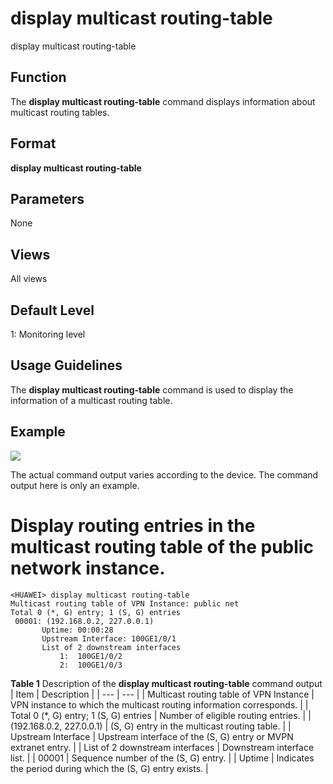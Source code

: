 display multicast routing-table
===============================

display multicast routing-table

Function
--------



The **display multicast routing-table** command displays information about multicast routing tables.




Format
------

**display multicast routing-table**


Parameters
----------

None

Views
-----

All views


Default Level
-------------

1: Monitoring level


Usage Guidelines
----------------

The **display multicast routing-table** command is used to display the information of a multicast routing table.


Example
-------

![](../public_sys-resources/note_3.0-en-us.png) 

The actual command output varies according to the device. The command output here is only an example.


# Display routing entries in the multicast routing table of the public network instance.
```
<HUAWEI> display multicast routing-table
Multicast routing table of VPN Instance: public net
Total 0 (*, G) entry; 1 (S, G) entries 
 00001: (192.168.0.2, 227.0.0.1)
       Uptime: 00:00:28
       Upstream Interface: 100GE1/0/1
       List of 2 downstream interfaces
           1:  100GE1/0/2
           2:  100GE1/0/3

```

**Table 1** Description of the **display multicast routing-table** command output
| Item | Description |
| --- | --- |
| Multicast routing table of VPN Instance | VPN instance to which the multicast routing information corresponds. |
| Total 0 (\*, G) entry; 1 (S, G) entries | Number of eligible routing entries. |
| (192.168.0.2, 227.0.0.1) | (S, G) entry in the multicast routing table. |
| Upstream Interface | Upstream interface of the (S, G) entry or MVPN extranet entry. |
| List of 2 downstream interfaces | Downstream interface list. |
| 00001 | Sequence number of the (S, G) entry. |
| Uptime | Indicates the period during which the (S, G) entry exists. |
